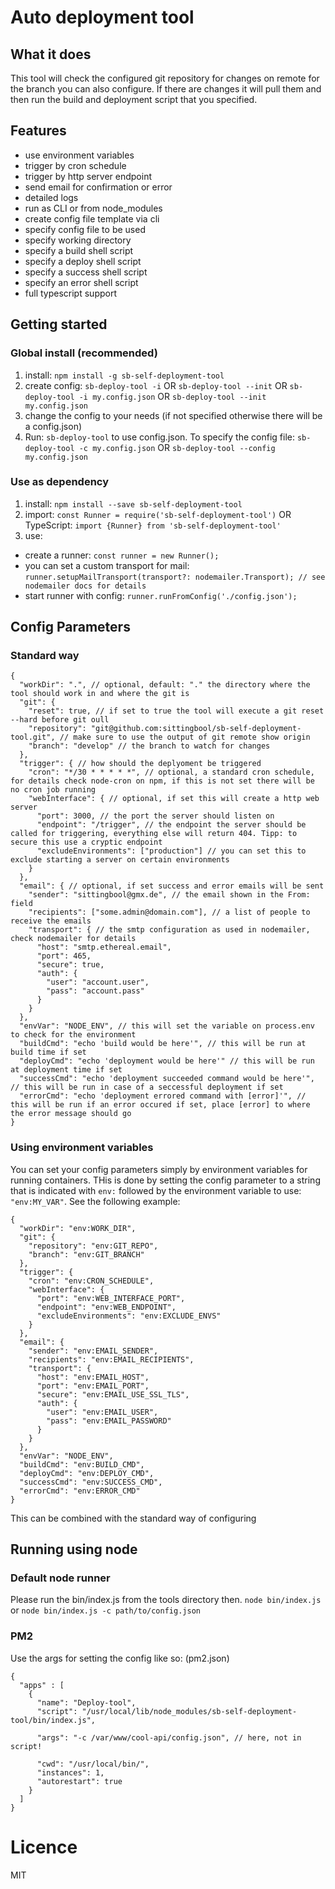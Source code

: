 # Auto deployment tool
## What it does
This tool will check the configured git repository for changes on remote for the branch you can also configure. If there are changes it will pull them and then run the build and deployment script that you specified.

## Features
- use environment variables
- trigger by cron schedule
- trigger by http server endpoint
- send email for confirmation or error
- detailed logs
- run as CLI or from node_modules
- create config file template via cli
- specify config file to be used
- specify working directory
- specify a build shell script
- specify a deploy shell script
- specify a success shell script
- specify an error shell script
- full typescript support

## Getting started
### Global install (recommended)
1. install: `npm install -g sb-self-deployment-tool`
2. create config: `sb-deploy-tool -i` OR `sb-deploy-tool --init` OR `sb-deploy-tool -i my.config.json` OR `sb-deploy-tool --init my.config.json`
3. change the config to your needs (if not specified otherwise there will be a config.json)
4. Run: `sb-deploy-tool` to use config.json. To specify the config file: `sb-deploy-tool -c my.config.json` OR `sb-deploy-tool --config my.config.json`
### Use as dependency
1. install: `npm install --save sb-self-deployment-tool`
2. import: `const Runner = require('sb-self-deployment-tool')` OR TypeScript: `import {Runner} from 'sb-self-deployment-tool'`
3. use:
- create a runner: `const runner = new Runner();`
- you can set a custom transport for mail: `runner.setupMailTransport(transport?: nodemailer.Transport); // see nodemailer docs for details`
- start runner with config: `runner.runFromConfig('./config.json');`
## Config Parameters
### Standard way
```
{
  "workDir": ".", // optional, default: "." the directory where the tool should work in and where the git is
  "git": {
    "reset": true, // if set to true the tool will execute a git reset --hard before git oull
    "repository": "git@github.com:sittingbool/sb-self-deployment-tool.git", // make sure to use the output of git remote show origin
    "branch": "develop" // the branch to watch for changes
  },
  "trigger": { // how should the deplyoment be triggered
    "cron": "*/30 * * * * *", // optional, a standard cron schedule, for details check node-cron on npm, if this is not set there will be no cron job running
    "webInterface": { // optional, if set this will create a http web server
      "port": 3000, // the port the server should listen on
      "endpoint": "/trigger", // the endpoint the server should be called for triggering, everything else will return 404. Tipp: to secure this use a cryptic endpoint
      "excludeEnvironments": ["production"] // you can set this to exclude starting a server on certain environments
    }
  },
  "email": { // optional, if set success and error emails will be sent
    "sender": "sittingbool@gmx.de", // the email shown in the From: field
    "recipients": ["some.admin@domain.com"], // a list of people to receive the emails
    "transport": { // the smtp configuration as used in nodemailer, check nodemailer for details
      "host": "smtp.ethereal.email",
      "port": 465,
      "secure": true,
      "auth": {
        "user": "account.user",
        "pass": "account.pass"
      }
    }
  },
  "envVar": "NODE_ENV", // this will set the variable on process.env to check for the environment
  "buildCmd": "echo 'build would be here'", // this will be run at build time if set
  "deployCmd": "echo 'deployment would be here'" // this will be run at deployment time if set
  "successCmd": "echo 'deployment succeeded command would be here'", // this will be run in case of a seccessful deployment if set
  "errorCmd": "echo 'deployment errored command with [error]'", // this will be run if an error occured if set, place [error] to where the error message should go
}
```
### Using environment variables
You can set your config parameters simply by environment variables for running containers. THis is done by setting the config parameter to a string that is indicated with `env:` followed by the environment variable to use: `"env:MY_VAR"`.
See the following example:
```
{
  "workDir": "env:WORK_DIR",
  "git": {
    "repository": "env:GIT_REPO",
    "branch": "env:GIT_BRANCH"
  },
  "trigger": {
    "cron": "env:CRON_SCHEDULE",
    "webInterface": {
      "port": "env:WEB_INTERFACE_PORT",
      "endpoint": "env:WEB_ENDPOINT",
      "excludeEnvironments": "env:EXCLUDE_ENVS"
    }
  },
  "email": {
    "sender": "env:EMAIL_SENDER",
    "recipients": "env:EMAIL_RECIPIENTS",
    "transport": {
      "host": "env:EMAIL_HOST",
      "port": "env:EMAIL_PORT",
      "secure": "env:EMAIL_USE_SSL_TLS",
      "auth": {
        "user": "env:EMAIL_USER",
        "pass": "env:EMAIL_PASSWORD"
      }
    }
  },
  "envVar": "NODE_ENV",
  "buildCmd": "env:BUILD_CMD",
  "deployCmd": "env:DEPLOY_CMD",
  "successCmd": "env:SUCCESS_CMD",
  "errorCmd": "env:ERROR_CMD"
}
```
This can be combined with the standard way of configuring
## Running using node
### Default node runner
Please run the bin/index.js from the tools directory then. `node bin/index.js` or `node bin/index.js -c path/to/config.json`
### PM2
Use the args for setting the config like so:
(pm2.json)
```
{
  "apps" : [
    {
      "name": "Deploy-tool",
      "script": "/usr/local/lib/node_modules/sb-self-deployment-tool/bin/index.js",
      
      "args": "-c /var/www/cool-api/config.json", // here, not in script!
      
      "cwd": "/usr/local/bin/",
      "instances": 1,
      "autorestart": true
    }
  ]
}
```
# Licence
MIT
